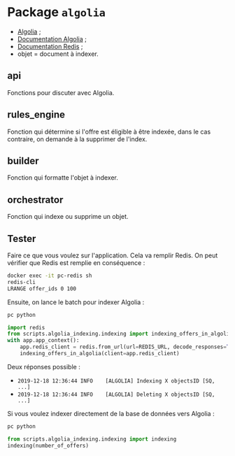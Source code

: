 # Package `algolia`

- [Algolia](https://www.algolia.com) ;
- [Documentation Algolia](https://www.algolia.com/doc/api-client/getting-started/install/python/?language=python) ;
- [Documentation Redis](https://redis.io/commands) ;
- objet = document à indexer.

## api

Fonctions pour discuter avec Algolia.

## rules_engine

Fonction qui détermine si l'offre est éligible à être indexée, dans le cas contraire, on demande à la supprimer de l'index.

## builder

Fonction qui formatte l'objet à indexer.

## orchestrator

Fonction qui indexe ou supprime un objet.

## Tester

Faire ce que vous voulez sur l'application. Cela va remplir Redis.
On peut vérifier que Redis est remplie en conséquence :

```bash
docker exec -it pc-redis sh
redis-cli
LRANGE offer_ids 0 100
```

Ensuite, on lance le batch pour indexer Algolia :

```bash
pc python
```

```python
import redis
from scripts.algolia_indexing.indexing import indexing_offers_in_algolia
with app.app_context():
    app.redis_client = redis.from_url(url=REDIS_URL, decode_responses=True)
    indexing_offers_in_algolia(client=app.redis_client)
```

Deux réponses possible :

- `2019-12-18 12:36:44 INFO    [ALGOLIA] Indexing X objectsID [SQ, ...]`
- `2019-12-18 12:36:44 INFO    [ALGOLIA] Deleting X objectsID [SQ, ...]`

Si vous voulez indexer directement de la base de données vers Algolia :

```bash
pc python
```

```python
from scripts.algolia_indexing.indexing import indexing
indexing(number_of_offers)
```
